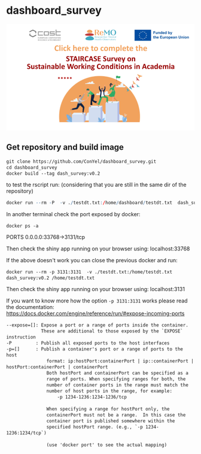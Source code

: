 # dashboard_survey
![alt text](https://github.com/ConYel/dashboard_survey/blob/main/STAIRCASE.png?raw=true)
## Get repository and build image
```
git clone https://github.com/ConYel/dashboard_survey.git
cd dashboard_survey
docker build --tag dash_survey:v0.2
```

to test the rscript run:
(considering that you are still in the same dir of the repository)
```r
docker run --rm -P  -v ./testdt.txt:/home/dashboard/testdt.txt  dash_survey:v0.2 ./testdt.txt

```

In another terminal check the port exposed by docker:
```
docker ps -a
```
PORTS
0.0.0.0:33768->3131/tcp

Then check the shiny app running on your browser using:
localhost:33768


If the above doesn't work you can close the previous docker and run:

```
docker run --rm -p 3131:3131  -v ./testdt.txt:/home/testdt.txt  dash_survey:v0.2 /home/testdt.txt
```
Then check the shiny app running on your browser using:
localhost:3131


If you want to know more how the option `-p 3131:3131` works please read the documentation:
https://docs.docker.com/engine/reference/run/#expose-incoming-ports
```
--expose=[]: Expose a port or a range of ports inside the container.
             These are additional to those exposed by the `EXPOSE` instruction
-P         : Publish all exposed ports to the host interfaces
-p=[]      : Publish a container's port or a range of ports to the host
               format: ip:hostPort:containerPort | ip::containerPort | hostPort:containerPort | containerPort
               Both hostPort and containerPort can be specified as a
               range of ports. When specifying ranges for both, the
               number of container ports in the range must match the
               number of host ports in the range, for example:
                   -p 1234-1236:1234-1236/tcp

               When specifying a range for hostPort only, the
               containerPort must not be a range.  In this case the
               container port is published somewhere within the
               specified hostPort range. (e.g., `-p 1234-1236:1234/tcp`)

               (use 'docker port' to see the actual mapping)
```
